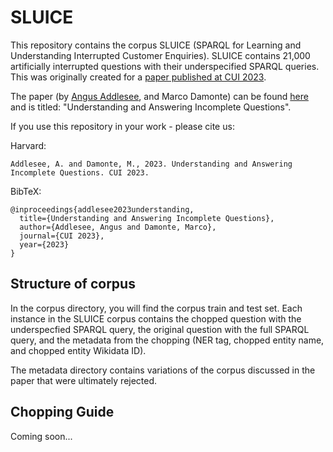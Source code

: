 # SLUICE

This repository contains the corpus SLUICE (SPARQL for Learning and Understanding Interrupted Customer Enquiries). SLUICE contains 21,000 artificially interrupted questions with their underspecified SPARQL queries. This was originally created for a [paper published at CUI 2023]().

The paper (by [Angus Addlesee](http://addlesee.co.uk/), and Marco Damonte) can be found [here]() and is titled: "Understanding and Answering Incomplete Questions".

If you use this repository in your work - please cite us:

Harvard:
```
Addlesee, A. and Damonte, M., 2023. Understanding and Answering Incomplete Questions. CUI 2023.
```

BibTeX:
```
@inproceedings{addlesee2023understanding,
  title={Understanding and Answering Incomplete Questions},
  author={Addlesee, Angus and Damonte, Marco},
  journal={CUI 2023},
  year={2023}
}
```

## Structure of corpus

In the corpus directory, you will find the corpus train and test set. Each instance in the SLUICE corpus contains the chopped question with the underspecfied SPARQL query, the original question with the full SPARQL query, and the metadata from the chopping (NER tag, chopped entity name, and chopped entity Wikidata ID).

The metadata directory contains variations of the corpus discussed in the paper that were ultimately rejected.

## Chopping Guide

Coming soon...

